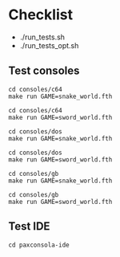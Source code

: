 # Checklist

* ./run_tests.sh
* ./run_tests_opt.sh

## Test consoles

```
cd consoles/c64
make run GAME=snake_world.fth
```

```
cd consoles/c64
make run GAME=sword_world.fth
```

```
cd consoles/dos
make run GAME=snake_world.fth
```

```
cd consoles/dos
make run GAME=sword_world.fth
```


```
cd consoles/gb
make run GAME=snake_world.fth
```

```
cd consoles/gb
make run GAME=sword_world.fth
```

## Test IDE

```
cd paxconsola-ide

```


